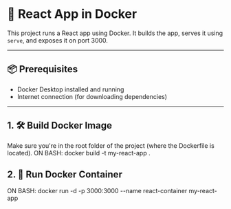 # 🚀 React App in Docker

This project runs a React app using Docker. It builds the app, serves it using `serve`, and exposes it on port 3000.

---

## 📦 Prerequisites

- Docker Desktop installed and running
- Internet connection (for downloading dependencies)

---

## 1. 🛠️ Build Docker Image

Make sure you're in the root folder of the project (where the Dockerfile is located).
ON BASH:
docker build -t my-react-app .

## 2. 🚀 Run Docker Container
ON BASH:
docker run -d -p 3000:3000 --name react-container my-react-app
